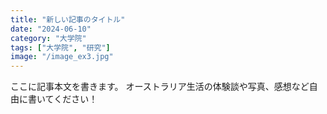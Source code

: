 ```yaml
---
title: "新しい記事のタイトル"
date: "2024-06-10"
category: "大学院"
tags: ["大学院", "研究"]
image: "/image_ex3.jpg"
---
```


ここに記事本文を書きます。
オーストラリア生活の体験談や写真、感想など自由に書いてください！